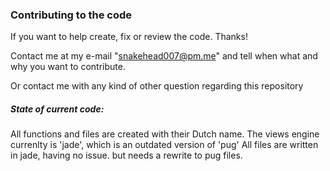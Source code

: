 ### Contributing to the code

If you want to help create, fix or review the code. Thanks!

Contact me at my e-mail "snakehead007@pm.me" and tell when what and why you want to contribute.

Or contact me with any kind of other question regarding this repository

##### State of current code:

All functions and files are created with their Dutch name.
The views engine currenlty is 'jade', which is an outdated version of 'pug'
All files are written in jade, having no issue. but needs a rewrite to pug files.
